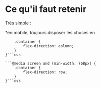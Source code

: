 # Ce qu'il faut retenir

Très simple : 

*en mobile, toujours disposer les choses en 

```@media screen and (max-width: 768px) {
    .container {
        flex-direction: column;
    }
}```css

```@media screen and (min-width: 768px) {
    .container {
        flex-direction: row;
    }
}```css